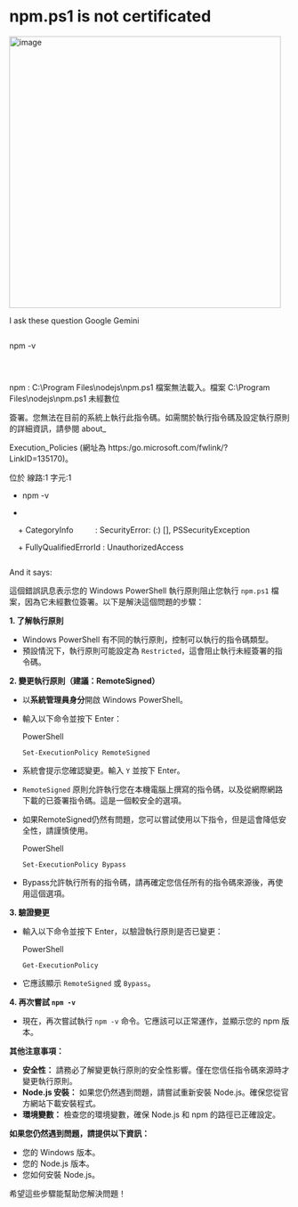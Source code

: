 # npm.ps1 is not certificated

<img width="488" alt="image" src="https://github.com/user-attachments/assets/e9e5287d-f379-43c3-a46b-f5ffe84c4915" />

I ask these question Google Gemini

```
```

npm -v

```



```

npm : C:\Program Files\nodejs\npm.ps1 檔案無法載入。檔案 C:\Program Files\nodejs\npm.ps1 未經數位

簽署。您無法在目前的系統上執行此指令碼。如需關於執行指令碼及設定執行原則的詳細資訊，請參閱 about_

Execution_Policies (網址為 https:/go.microsoft.com/fwlink/?LinkID=135170)。

位於 線路:1 字元:1

+ npm -v

+ ~~~

    + CategoryInfo          : SecurityError: (:) [], PSSecurityException

    + FullyQualifiedErrorId : UnauthorizedAccess

```
```


And it says:

這個錯誤訊息表示您的 Windows PowerShell 執行原則阻止您執行 `npm.ps1` 檔案，因為它未經數位簽署。以下是解決這個問題的步驟：

**1\. 了解執行原則**

-   Windows PowerShell 有不同的執行原則，控制可以執行的指令碼類型。
-   預設情況下，執行原則可能設定為 `Restricted`，這會阻止執行未經簽署的指令碼。

**2\. 變更執行原則（建議：RemoteSigned）**

-   以**系統管理員身分**開啟 Windows PowerShell。
    
-   輸入以下命令並按下 Enter：
    
    PowerShell
    
        Set-ExecutionPolicy RemoteSigned
    
-   系統會提示您確認變更。輸入 `Y` 並按下 Enter。
    
-   `RemoteSigned` 原則允許執行您在本機電腦上撰寫的指令碼，以及從網際網路下載的已簽署指令碼。這是一個較安全的選項。
    
-   如果RemoteSigned仍然有問題，您可以嘗試使用以下指令，但是這會降低安全性，請謹慎使用。
    
    PowerShell
    
        Set-ExecutionPolicy Bypass
    
-   Bypass允許執行所有的指令碼，請再確定您信任所有的指令碼來源後，再使用這個選項。
    

**3\. 驗證變更**

-   輸入以下命令並按下 Enter，以驗證執行原則是否已變更：
    
    PowerShell
    
        Get-ExecutionPolicy
    
-   它應該顯示 `RemoteSigned` 或 `Bypass`。
    

**4\. 再次嘗試 `npm -v`**

-   現在，再次嘗試執行 `npm -v` 命令。它應該可以正常運作，並顯示您的 npm 版本。

**其他注意事項：**

-   **安全性：** 請務必了解變更執行原則的安全性影響。僅在您信任指令碼來源時才變更執行原則。
-   **Node.js 安裝：** 如果您仍然遇到問題，請嘗試重新安裝 Node.js。確保您從官方網站下載安裝程式。
-   **環境變數：** 檢查您的環境變數，確保 Node.js 和 npm 的路徑已正確設定。

**如果您仍然遇到問題，請提供以下資訊：**

-   您的 Windows 版本。
-   您的 Node.js 版本。
-   您如何安裝 Node.js。

希望這些步驟能幫助您解決問題！



